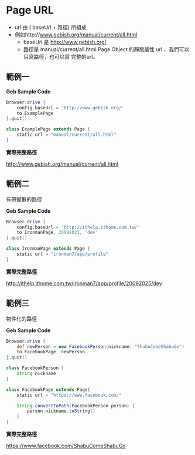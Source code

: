 # Page URL
* url 由 ( baseUrl + 路徑) 所組成
* 例如http://www.gebish.org/manual/current/all.html
    * baseUrl 是 http://www.gebish.org/
    * 路徑是 manual/current/all.html
Page Object 的靜態屬性 url ，我們可以只寫路徑，也可以寫 完整的url。

## 範例一

**Geb Sample Code**

```groovy
Browser.drive {
    config.baseUrl = 'http://www.gebish.org/'
    to ExamplePage
}.quit()

class ExamplePage extends Page {
    static url = "manual/current/all.html"
}
```

**實際完整路徑**

http://www.gebish.org/manual/current/all.html

## 範例二

有帶變數的路徑

**Geb Sample Code**

```groovy
Browser.drive {
    config.baseUrl = 'http://ithelp.ithome.com.tw/'
    to IronmanPage, 20092025, 'dev'
}.quit()

class IronmanPage extends Page {
    static url = "ironman7/app/profile"
}
```

**實際完整路徑**

http://ithelp.ithome.com.tw/ironman7/app/profile/20092025/dev

## 範例三

物件化的路徑

**Geb Sample Code**

```groovy
Browser.drive {
    def newPerson = new FacebookPerson(nickname: "ShabuComeShabuGo")
    to FacebookPage, newPerson
}.quit()

class FacebookPerson {
    String nickname
}

class FacebookPage extends Page{
    static url = "https://www.facebook.com/"

    String convertToPath(FacebookPerson person) {
        person.nickname.toString()
    }
}
```

**實際完整路徑**

https://www.facebook.com/ShabuComeShabuGo
